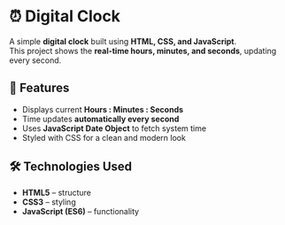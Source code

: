 # ⏰ Digital Clock

A simple **digital clock** built using **HTML, CSS, and JavaScript**.  
This project shows the **real-time hours, minutes, and seconds**, updating every second.

## 🚀 Features
- Displays current **Hours : Minutes : Seconds**  
- Time updates **automatically every second**  
- Uses **JavaScript Date Object** to fetch system time  
- Styled with CSS for a clean and modern look  

## 🛠️ Technologies Used
- **HTML5** – structure  
- **CSS3** – styling  
- **JavaScript (ES6)** – functionality  
